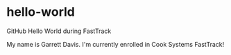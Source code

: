 # hello-world
GitHub Hello World during FastTrack

My name is Garrett Davis.
I'm currently enrolled in Cook Systems FastTrack!
